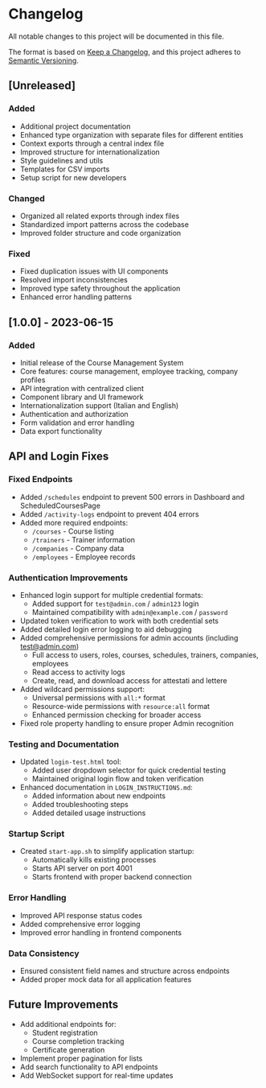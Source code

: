 # Changelog

All notable changes to this project will be documented in this file.

The format is based on [Keep a Changelog](https://keepachangelog.com/en/1.0.0/),
and this project adheres to [Semantic Versioning](https://semver.org/spec/v2.0.0.html).

## [Unreleased]

### Added
- Additional project documentation 
- Enhanced type organization with separate files for different entities
- Context exports through a central index file
- Improved structure for internationalization
- Style guidelines and utils
- Templates for CSV imports
- Setup script for new developers

### Changed
- Organized all related exports through index files
- Standardized import patterns across the codebase
- Improved folder structure and code organization

### Fixed
- Fixed duplication issues with UI components
- Resolved import inconsistencies
- Improved type safety throughout the application
- Enhanced error handling patterns

## [1.0.0] - 2023-06-15

### Added
- Initial release of the Course Management System
- Core features: course management, employee tracking, company profiles
- API integration with centralized client
- Component library and UI framework
- Internationalization support (Italian and English)
- Authentication and authorization
- Form validation and error handling
- Data export functionality 

## API and Login Fixes

### Fixed Endpoints
- Added `/schedules` endpoint to prevent 500 errors in Dashboard and ScheduledCoursesPage
- Added `/activity-logs` endpoint to prevent 404 errors
- Added more required endpoints:
  - `/courses` - Course listing 
  - `/trainers` - Trainer information
  - `/companies` - Company data
  - `/employees` - Employee records

### Authentication Improvements
- Enhanced login support for multiple credential formats:
  - Added support for `test@admin.com` / `admin123` login
  - Maintained compatibility with `admin@example.com` / `password`
- Updated token verification to work with both credential sets
- Added detailed login error logging to aid debugging
- Added comprehensive permissions for admin accounts (including test@admin.com)
  - Full access to users, roles, courses, schedules, trainers, companies, employees
  - Read access to activity logs
  - Create, read, and download access for attestati and lettere
- Added wildcard permissions support:
  - Universal permissions with `all:*` format
  - Resource-wide permissions with `resource:all` format
  - Enhanced permission checking for broader access
- Fixed role property handling to ensure proper Admin recognition

### Testing and Documentation
- Updated `login-test.html` tool:
  - Added user dropdown selector for quick credential testing
  - Maintained original login flow and token verification
- Enhanced documentation in `LOGIN_INSTRUCTIONS.md`:
  - Added information about new endpoints
  - Added troubleshooting steps
  - Added detailed usage instructions

### Startup Script
- Created `start-app.sh` to simplify application startup:
  - Automatically kills existing processes
  - Starts API server on port 4001
  - Starts frontend with proper backend connection

### Error Handling
- Improved API response status codes
- Added comprehensive error logging
- Improved error handling in frontend components

### Data Consistency
- Ensured consistent field names and structure across endpoints
- Added proper mock data for all application features

## Future Improvements
- Add additional endpoints for:
  - Student registration
  - Course completion tracking
  - Certificate generation
- Implement proper pagination for lists
- Add search functionality to API endpoints
- Add WebSocket support for real-time updates 
